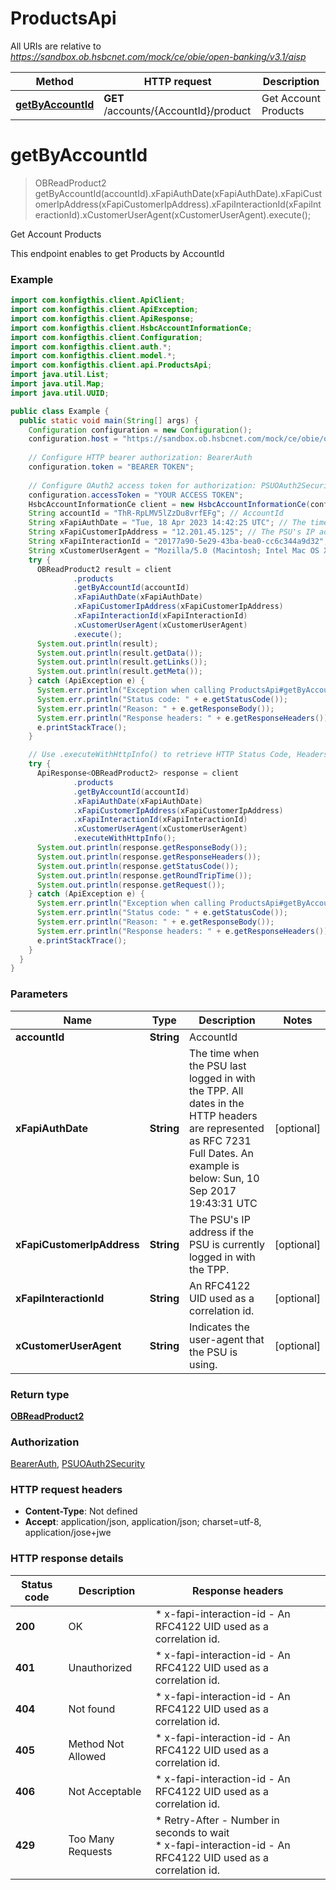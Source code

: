 # ProductsApi

All URIs are relative to *https://sandbox.ob.hsbcnet.com/mock/ce/obie/open-banking/v3.1/aisp*

| Method | HTTP request | Description |
|------------- | ------------- | -------------|
| [**getByAccountId**](ProductsApi.md#getByAccountId) | **GET** /accounts/{AccountId}/product | Get Account Products |


<a name="getByAccountId"></a>
# **getByAccountId**
> OBReadProduct2 getByAccountId(accountId).xFapiAuthDate(xFapiAuthDate).xFapiCustomerIpAddress(xFapiCustomerIpAddress).xFapiInteractionId(xFapiInteractionId).xCustomerUserAgent(xCustomerUserAgent).execute();

Get Account Products

This endpoint enables to get Products by AccountId

### Example
```java
import com.konfigthis.client.ApiClient;
import com.konfigthis.client.ApiException;
import com.konfigthis.client.ApiResponse;
import com.konfigthis.client.HsbcAccountInformationCe;
import com.konfigthis.client.Configuration;
import com.konfigthis.client.auth.*;
import com.konfigthis.client.model.*;
import com.konfigthis.client.api.ProductsApi;
import java.util.List;
import java.util.Map;
import java.util.UUID;

public class Example {
  public static void main(String[] args) {
    Configuration configuration = new Configuration();
    configuration.host = "https://sandbox.ob.hsbcnet.com/mock/ce/obie/open-banking/v3.1/aisp";
    
    // Configure HTTP bearer authorization: BearerAuth
    configuration.token = "BEARER TOKEN";
    
    // Configure OAuth2 access token for authorization: PSUOAuth2Security
    configuration.accessToken = "YOUR ACCESS TOKEN";
    HsbcAccountInformationCe client = new HsbcAccountInformationCe(configuration);
    String accountId = "ThR-RpLMV5lZzDu8vrfEFg"; // AccountId
    String xFapiAuthDate = "Tue, 18 Apr 2023 14:42:25 UTC"; // The time when the PSU last logged in with the TPP.  All dates in the HTTP headers are represented as RFC 7231 Full Dates. An example is below:  Sun, 10 Sep 2017 19:43:31 UTC
    String xFapiCustomerIpAddress = "12.201.45.125"; // The PSU's IP address if the PSU is currently logged in with the TPP.
    String xFapiInteractionId = "20177a90-5e29-43ba-bea0-cc6c344a9d32"; // An RFC4122 UID used as a correlation id.
    String xCustomerUserAgent = "Mozilla/5.0 (Macintosh; Intel Mac OS X 10_15_7) AppleWebKit/537.36 (KHTML, like Gecko) Chrome/108.0.0.0 Safari/537.36"; // Indicates the user-agent that the PSU is using.
    try {
      OBReadProduct2 result = client
              .products
              .getByAccountId(accountId)
              .xFapiAuthDate(xFapiAuthDate)
              .xFapiCustomerIpAddress(xFapiCustomerIpAddress)
              .xFapiInteractionId(xFapiInteractionId)
              .xCustomerUserAgent(xCustomerUserAgent)
              .execute();
      System.out.println(result);
      System.out.println(result.getData());
      System.out.println(result.getLinks());
      System.out.println(result.getMeta());
    } catch (ApiException e) {
      System.err.println("Exception when calling ProductsApi#getByAccountId");
      System.err.println("Status code: " + e.getStatusCode());
      System.err.println("Reason: " + e.getResponseBody());
      System.err.println("Response headers: " + e.getResponseHeaders());
      e.printStackTrace();
    }

    // Use .executeWithHttpInfo() to retrieve HTTP Status Code, Headers and Request
    try {
      ApiResponse<OBReadProduct2> response = client
              .products
              .getByAccountId(accountId)
              .xFapiAuthDate(xFapiAuthDate)
              .xFapiCustomerIpAddress(xFapiCustomerIpAddress)
              .xFapiInteractionId(xFapiInteractionId)
              .xCustomerUserAgent(xCustomerUserAgent)
              .executeWithHttpInfo();
      System.out.println(response.getResponseBody());
      System.out.println(response.getResponseHeaders());
      System.out.println(response.getStatusCode());
      System.out.println(response.getRoundTripTime());
      System.out.println(response.getRequest());
    } catch (ApiException e) {
      System.err.println("Exception when calling ProductsApi#getByAccountId");
      System.err.println("Status code: " + e.getStatusCode());
      System.err.println("Reason: " + e.getResponseBody());
      System.err.println("Response headers: " + e.getResponseHeaders());
      e.printStackTrace();
    }
  }
}

```

### Parameters

| Name | Type | Description  | Notes |
|------------- | ------------- | ------------- | -------------|
| **accountId** | **String**| AccountId | |
| **xFapiAuthDate** | **String**| The time when the PSU last logged in with the TPP.  All dates in the HTTP headers are represented as RFC 7231 Full Dates. An example is below:  Sun, 10 Sep 2017 19:43:31 UTC | [optional] |
| **xFapiCustomerIpAddress** | **String**| The PSU&#39;s IP address if the PSU is currently logged in with the TPP. | [optional] |
| **xFapiInteractionId** | **String**| An RFC4122 UID used as a correlation id. | [optional] |
| **xCustomerUserAgent** | **String**| Indicates the user-agent that the PSU is using. | [optional] |

### Return type

[**OBReadProduct2**](OBReadProduct2.md)

### Authorization

[BearerAuth](../README.md#BearerAuth), [PSUOAuth2Security](../README.md#PSUOAuth2Security)

### HTTP request headers

 - **Content-Type**: Not defined
 - **Accept**: application/json, application/json; charset=utf-8, application/jose+jwe

### HTTP response details
| Status code | Description | Response headers |
|-------------|-------------|------------------|
| **200** | OK |  * x-fapi-interaction-id - An RFC4122 UID used as a correlation id. <br>  |
| **401** | Unauthorized |  * x-fapi-interaction-id - An RFC4122 UID used as a correlation id. <br>  |
| **404** | Not found |  * x-fapi-interaction-id - An RFC4122 UID used as a correlation id. <br>  |
| **405** | Method Not Allowed |  * x-fapi-interaction-id - An RFC4122 UID used as a correlation id. <br>  |
| **406** | Not Acceptable |  * x-fapi-interaction-id - An RFC4122 UID used as a correlation id. <br>  |
| **429** | Too Many Requests |  * Retry-After - Number in seconds to wait <br>  * x-fapi-interaction-id - An RFC4122 UID used as a correlation id. <br>  |

